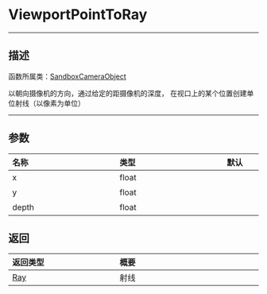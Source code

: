 # ViewportPointToRay
-----------------------------------------------------------------------------------------
## 描述

函数所属类：[SandboxCameraObject](/Api/Class/GamePlay/SandboxCameraObject.md)

以朝向摄像机的方向，通过给定的距摄像机的深度，
在视口上的某个位置创建单位射线（以像素为单位）

-----------------------------------------------------------------------------------------
## 参数


|<div style="width:200px">**名称**</div>|<div style="width:200px">**类型**</div>|<div style="width:200px">**默认**</div>|<div style="width:345px">**描述**</div>|
|:--------------------|:--------------------|:--------------------|:--------------------|
|x|float||x坐标|
|y|float||y坐标|
|depth|float||深度|


## 返回

|<div style="width:200px">**返回类型**</div>|<div style="width:800px">**概要**</div>|
|:---|:---|
|[Ray](/Api/DataType/Ray.md)|射线|

